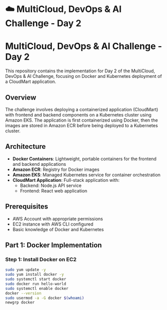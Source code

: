 # ☁️ MultiCloud, DevOps & AI Challenge - Day 2

# MultiCloud, DevOps & AI Challenge - Day 2

This repository contains the implementation for Day 2 of the MultiCloud, DevOps & AI Challenge, focusing on Docker and Kubernetes deployment of a CloudMart application.

## Overview

The challenge involves deploying a containerized application (CloudMart) with frontend and backend components on a Kubernetes cluster using Amazon EKS. The application is first containerized using Docker, then the images are stored in Amazon ECR before being deployed to a Kubernetes cluster.

## Architecture

- **Docker Containers**: Lightweight, portable containers for the frontend and backend applications
- **Amazon ECR**: Registry for Docker images
- **Amazon EKS**: Managed Kubernetes service for container orchestration
- **CloudMart Application**: Full-stack application with:
  - Backend: Node.js API service
  - Frontend: React web application

## Prerequisites

- AWS Account with appropriate permissions
- EC2 instance with AWS CLI configured
- Basic knowledge of Docker and Kubernetes

## Part 1: Docker Implementation

### Step 1: Install Docker on EC2

```bash
sudo yum update -y
sudo yum install docker -y
sudo systemctl start docker
sudo docker run hello-world
sudo systemctl enable docker
docker --version
sudo usermod -a -G docker $(whoami)
newgrp docker
